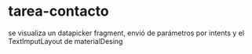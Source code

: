 # tarea-contacto
se visualiza un datapicker fragment, envió de parámetros por intents y el TextImputLayout de materialDesing
